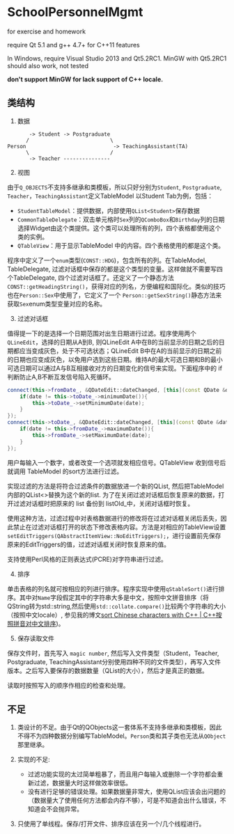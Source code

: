 SchoolPersonnelMgmt
===================

for exercise and homework

require Qt 5.1 and g++ 4.7+ for C++11 features

In Windows, require Visual Studio 2013 and Qt5.2RC1. MinGW with Qt5.2RC1 should also work, not tested

__don't support MinGW for lack support of C++ locale.__

## 类结构

1. 数据
~~~text
	   -> Student -> Postgraduate
	  /							 \
Person							  -> TeachingAssistant(TA)
 	  \							 /
	   -> Teacher ---------------
~~~

2. 视图

由于`Q_OBJECTS`不支持多继承和类模板，所以只好分别为`Student`, `Postgraduate`, `Teacher`，`TeachingAssistant`定义TableModel
以Student Tab为例，包括：

 - `StudentTableModel`：提供数据，内部使用`QList<Student>`保存数据
 - `CommonTableDelegate`：双击单元格时`Sex`列的`QComboBox`和`Birthday`列的日期选择Widget由这个类提供。这个类可以处理所有的列，四个表格都使用这个类的实例。
 - `QTableView`：用于显示TableModel 中的内容。四个表格使用的都是这个类。

程序中定义了一个`enum`类型(`CONST::HDG`)，包含所有的列。在TableModel, TableDelegate, 过滤对话框中保存的都是这个类型的变量。这样做就不需要写四个TableDelegate, 四个过滤对话框了。还定义了一个静态方法 `CONST::getHeadingString()`，获得对应的列名，方便编程和国际化。类似的技巧也在`Person::Sex`中使用了，它定义了一个 `Person::getSexString()`静态方法来获取`Sex`enum类型变量对应的名称。

3. 过滤对话框

值得提一下的是选择一个日期范围对出生日期进行过滤。程序使用两个`QLineEdit`，选择的日期从A到B, 则QLineEdit A中在B的当前显示的日期之后的日期都应当变成灰色，处于不可选状态；QLineEdit B中在A的当前显示的日期之前的日期也应变成灰色，以免用户选到这些日期。维持A的最大可选日期和B的最小可选日期可以通过A与B互相接收对方的日期变化的信号来实现。下面程序中的 if 判断防止A,B不断互发信号陷入死循环。

~~~cpp
connect(this->fromDate_, &QDateEdit::dateChanged, [this](const QDate &date){
	if(date != this->toDate_->minimumDate()){
		this->toDate_->setMinimumDate(date);
	}
});
connect(this->toDate_, &QDateEdit::dateChanged, [this](const QDate &date){
	if(date != this->fromDate_->maximumDate()){
		this->fromDate_->setMaximumDate(date);
	}
});
~~~

用户每输入一个数字，或者改变一个选项就发相应信号。QTableView 收到信号后就调用 TableModel 的sort方法进行过滤。

实现过滤的方法是将符合过滤条件的数据放进一个新的QList, 然后把TableModel内部的QList<>替换为这个新的list. 为了在关闭过滤对话框后恢复原来的数据，打开过滤对话框时把原来的 list 备份到 listOld_中，关闭对话框时恢复。

使用这种方法，过滤过程中对表格数据进行的修改将在过滤对话框关闭后丢失，因此禁止在过滤对话框打开的状态下修改表格内容。方法是对相应的TableView设置`setEditTriggers(QAbstractItemView::NoEditTriggers);`，进行设置前先保存原来的EditTriggers的值，过滤对话框关闭时恢复原来的值。

支持使用Perl风格的正则表达式(PCRE)对字符串进行过滤。

4. 排序

单击表格的列名就可按相应的列进行排序。程序实现中使用`qStableSort()`进行排序。其中对`Name`字段假定其中的字符串大多是中文，按照中文拼音排序（将QString转为std::string,然后使用`std::collate.compare()`比较两个字符串的大小（按照中文locale）, 参见我的博文[sort Chinese characters with C++ | C++按照拼音对中文排序](http://ssendeavour.github.io/2013/10/25/sort-Chinese-characters-in-cpp))。

5. 保存读取文件

保存文件时，首先写入 `magic number`, 然后写入文件类型（Student，Teacher, Postgraduate, TeachingAssistant分别使用四种不同的文件类型），再写入文件版本。之后写入要保存的数据数量（QList的大小），然后才是真正的数据。

读取时按照写入的顺序作相应的检查和处理。

## 不足

1. 类设计的不足。由于Qt的QObjects这一套体系不支持多继承和类模板，因此不得不为四种数据分别编写TableModel。`Person`类和其子类也无法从`QObject`那里继承。

2. 实现的不足:
	- 过滤功能实现的太过简单粗暴了，而且用户每输入或删除一个字符都会重新过滤，数据量大时这样做效率很低。
	- 没有进行足够的错误处理。如果数据量非常大，使用QList应该会出问题的（数据量大了使用任何方法都会内存不够），可是不知道会出什么错误，不知道会不会抛异常。

3. 只使用了单线程。保存/打开文件、排序应该在另一个/几个线程进行。
